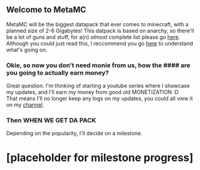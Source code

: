 
## Welcome to MetaMC
MetaMC will be the biggest datapack that ever comes to minecraft, with a planned size of 2-6 Gigabytes! This datpack is based on anarchy, so there'll be a lot of guns and stuff, for a(n) *almost* complete list please go [here](https://github.com/NOTANO0B/MetaMC/blob/master/planned-features.md).
<br> Although you could just read this, I reccommend you go [here](https://github.com/NOTANO0B/MetaMC/blob/master/old.md) to understand what's going on.
### Okie, so now you don't need monie from us, how the #### are you going to actually earn money?
Great question. I'm thinking of starting a youtube series where I showcase my updates, and I'll earn my money from good old MONETIZATION :D
<br> That means I'll no longer keep any logs on my updates, you could all view it on my [channel](https://www.youtube.com/channel/UCJQxqjtVvZIQ6ERq4e3auug?view_as=subscriber).
### Then WHEN WE GET DA PACK
Depending on the popularity, I'll decide on a milestone.
# [placeholder for milestone progress]
